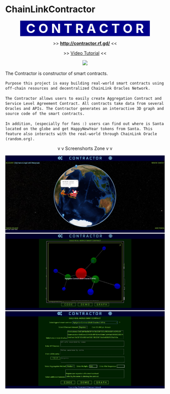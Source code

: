 # ChainLinkContractor

<p align="center"><b style = "background-color:darkblue; color:#fff; font-size:40px">&nbsp C O N T R A C T O R &nbsp </b></p>
<p align="center">>> <a href = "http://contractor.rf.gd/"><b>http://contractor.rf.gd/</b></a> <<</p>
<p align="center">>> <a href = #">Video Tutorial</a> <<</p>
<!-- <p align="center"><img src="https://img.shields.io/badge/STATUS-ONLINE-gsuccess"/></p>-->
<p align="center"><img src="https://img.shields.io/badge/STATUS-DEVELOPMENT-green"/></p>

The Contractor is constructor of smart contracts.

    Purpose this project is easy building real-world smart contracts using off-chain resources and decentralized ChainLink Oracles Network.

    The Contractor allows users to easily create Aggregation Contract and Service Level Agreement Contract. All contracts take data from several Oracles and APIs. The Contractor generates an interactive 3D graph and source code of the smart contracts.

    In addition, (especially for fans :) users can find out where is Santa located on the globe and get HappyNewYear tokens from Santa. This feature also interacts with the real-world through ChainLink Oracle (random.org).


<p align="center">v v  Screenshorts Zone  v v</p>

![ScreenShort](https://raw.githubusercontent.com/alekcangp/ChainLinkContractor/master/img/1.jpg)
![ScreenShort](https://raw.githubusercontent.com/alekcangp/ChainLinkContractor/master/img/2.jpg)
![ScreenShort](https://raw.githubusercontent.com/alekcangp/ChainLinkContractor/master/img/3.jpg)



